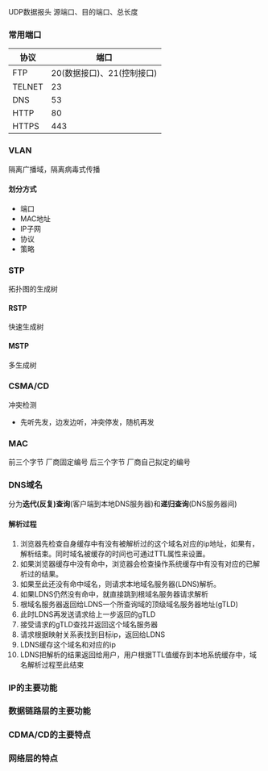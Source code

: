 UDP数据报头
源端口、目的端口、总长度

### 常用端口

| 协议   | 端口                       |
| ------ | -------------------------- |
| FTP    | 20(数据接口)、21(控制接口) |
| TELNET | 23                         |
| DNS    | 53                         |
| HTTP   | 80                         |
| HTTPS  | 443                        |

### VLAN
隔离广播域，隔离病毒式传播
#### 划分方式
- 端口
- MAC地址
- IP子网
- 协议
- 策略

### STP
拓扑图的生成树
#### RSTP
快速生成树
#### MSTP
多生成树

### CSMA/CD
冲突检测
- 先听先发，边发边听，冲突停发，随机再发

### MAC
前三个字节 厂商固定编号
后三个字节 厂商自己拟定的编号

### DNS域名
分为**迭代(反复)查询**(客户端到本地DNS服务器)和**递归查询**(DNS服务器间)
#### 解析过程
1. 浏览器先检查自身缓存中有没有被解析过的这个域名对应的ip地址，如果有，解析结束。同时域名被缓存的时间也可通过TTL属性来设置。
2. 如果浏览器缓存中没有命中，浏览器会检查操作系统缓存中有没有对应的已解析过的结果。
3. 如果至此还没有命中域名，则请求本地域名服务器(LDNS)解析。
4. 如果LDNS仍然没有命中，就直接跳到根域名服务器请求解析
5. 根域名服务器返回给LDNS一个所查询域的顶级域名服务器地址(gTLD)
6. 此时LDNS再发送请求给上一步返回的gTLD
7. 接受请求的gTLD查找并返回这个域名服务器
8. 请求根据映射关系表找到目标ip，返回给LDNS
9. LDNS缓存这个域名和对应的ip
10. LDNS把解析的结果返回给用户，用户根据TTL值缓存到本地系统缓存中，域名解析过程至此结束


### IP的主要功能
### 数据链路层的主要功能
### CDMA/CD的主要特点
### 网络层的特点